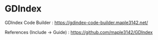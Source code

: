 # GDIndex
GDIndex Code Builder : 
https://gdindex-code-builder.maple3142.net/

References (Include -> Guide) : https://github.com/maple3142/GDIndex
